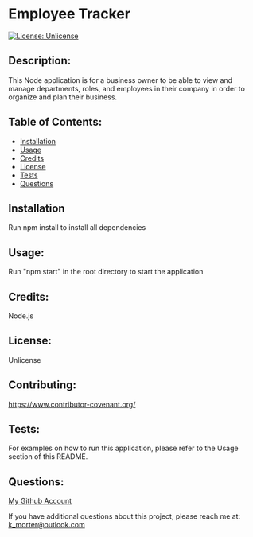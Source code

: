 # Employee Tracker
  [![License: Unlicense](https://img.shields.io/badge/license-Unlicense-blue.svg)](http://unlicense.org/)

  ## Description:
  This Node application is for a business owner to be able to view and manage departments, roles, and employees in their company in order to organize and plan their business.

  ## Table of Contents:
  * [Installation](#installation)
  * [Usage](#usage)
  * [Credits](#credits)
  * [License](#license)
  * [Tests](#tests)
  * [Questions](#questions)

  ## Installation
  Run npm install to install all dependencies

  ## Usage:
  Run "npm start" in the root directory to start the application

  ## Credits:
  Node.js

  ## License:
  Unlicense

  ## Contributing:
  https://www.contributor-covenant.org/

  ## Tests:
  For examples on how to run this application, please refer to the Usage section of this README.

  ## Questions:
  [My Github Account](https://github.com/kaileymorter)

  If you have additional questions about this project, please reach me at: k_morter@outlook.com
